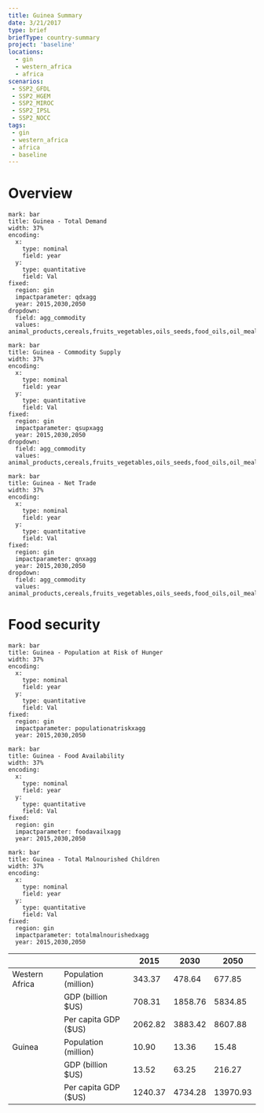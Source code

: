 ```yaml
---
title: Guinea Summary
date: 3/21/2017
type: brief
briefType: country-summary
project: 'baseline'
locations:
  - gin
  - western_africa
  - africa
scenarios:
 - SSP2_GFDL
 - SSP2_HGEM
 - SSP2_MIROC
 - SSP2_IPSL
 - SSP2_NOCC
tags:
 - gin
 - western_africa
 - africa
 - baseline
---
```

# Overview 

```chart
mark: bar
title: Guinea - Total Demand
width: 37%
encoding:
  x:
    type: nominal
    field: year
  y:
    type: quantitative
    field: Val
fixed:
  region: gin
  impactparameter: qdxagg
  year: 2015,2030,2050
dropdown:
  field: agg_commodity
  values: animal_products,cereals,fruits_vegetables,oils_seeds,food_oils,oil_meals,other,pulses,roots_tubers,sugar
```

```chart
mark: bar
title: Guinea - Commodity Supply
width: 37%
encoding:
  x:
    type: nominal
    field: year
  y:
    type: quantitative
    field: Val
fixed:
  region: gin
  impactparameter: qsupxagg
  year: 2015,2030,2050
dropdown:
  field: agg_commodity
  values: animal_products,cereals,fruits_vegetables,oils_seeds,food_oils,oil_meals,other,pulses,roots_tubers,sugar
```

```chart
mark: bar
title: Guinea - Net Trade
width: 37%
encoding:
  x:
    type: nominal
    field: year
  y:
    type: quantitative
    field: Val
fixed:
  region: gin
  impactparameter: qnxagg
  year: 2015,2030,2050
dropdown:
  field: agg_commodity
  values: animal_products,cereals,fruits_vegetables,oils_seeds,food_oils,oil_meals,other,pulses,roots_tubers,sugar
```

# Food security

```chart
mark: bar
title: Guinea - Population at Risk of Hunger
width: 37%
encoding:
  x:
    type: nominal
    field: year
  y:
    type: quantitative
    field: Val
fixed:
  region: gin
  impactparameter: populationatriskxagg
  year: 2015,2030,2050
```

```chart
mark: bar
title: Guinea - Food Availability
width: 37%
encoding:
  x:
    type: nominal
    field: year
  y:
    type: quantitative
    field: Val
fixed:
  region: gin
  impactparameter: foodavailxagg
  year: 2015,2030,2050
```

```chart
mark: bar
title: Guinea - Total Malnourished Children
width: 37%
encoding:
  x:
    type: nominal
    field: year
  y:
    type: quantitative
    field: Val
fixed:
  region: gin
  impactparameter: totalmalnourishedxagg
  year: 2015,2030,2050
```

|   |   | 2015 | 2030 | 2050 |
|---|---|---|---|---|
| Western Africa | Population (million) | 343.37 | 478.64 | 677.85 |
|  | GDP (billion $US) | 708.31 | 1858.76 | 5834.85 |
|  | Per capita GDP ($US) | 2062.82 | 3883.42 | 8607.88 |
| Guinea | Population (million) | 10.90 | 13.36 | 15.48 |
|  | GDP (billion $US) | 13.52 | 63.25 | 216.27 |
|  | Per capita GDP ($US) | 1240.37| 4734.28| 13970.93|